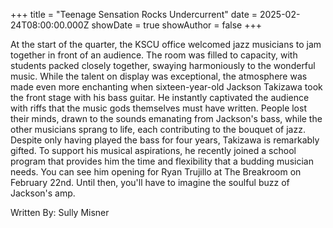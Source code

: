 +++
title = "Teenage Sensation Rocks Undercurrent"
date = 2025-02-24T08:00:00.000Z
showDate = true
showAuthor = false
+++

At the start of the quarter, the KSCU office welcomed jazz musicians to jam together in front of an audience. The room was filled to capacity, with students packed closely together, swaying harmoniously to the wonderful music. While the talent on display was exceptional, the atmosphere was made even more enchanting when sixteen-year-old Jackson Takizawa took the front stage with his bass guitar. He instantly captivated the audience with riffs that the music gods themselves must have written. People lost their minds, drawn to the sounds emanating from Jackson's bass, while the other musicians sprang to life, each contributing to the bouquet of jazz. Despite only having played the bass for four years, Takizawa is remarkably gifted. To support his musical aspirations, he recently joined a school program that provides him the time and flexibility that a budding musician needs. You can see him opening for Ryan Trujillo at The Breakroom on February 22nd. Until then, you'll have to imagine the soulful buzz of Jackson's amp. 

Written By: Sully Misner
